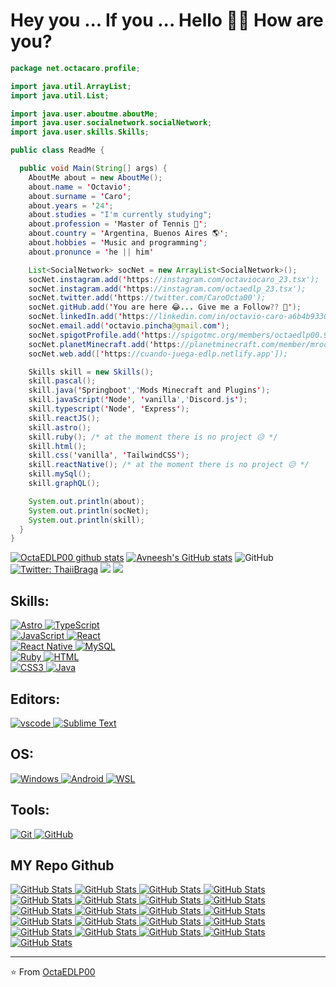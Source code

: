 <h1> Hey you ... If you ... Hello 👋🏼 How are you? </h1>

```java
package net.octacaro.profile;

import java.util.ArrayList;
import java.util.List;

import java.user.aboutme.aboutMe;
import java.user.socialnetwork.socialNetwork;
import java.user.skills.Skills;

public class ReadMe {

  public void Main(String[] args) {
    AboutMe about = new AboutMe();
    about.name = 'Octavio';
    about.surname = 'Caro';
    about.years = '24';
    about.studies = "I'm currently studying";
    about.profession = 'Master of Tennis 🎾';
    about.country = 'Argentina, Buenos Aires 🌎';
    about.hobbies = 'Music and programming';
    about.pronunce = 'he || him'

    List<SocialNetwork> socNet = new ArrayList<SocialNetwork>();
    socNet.instagram.add('https://instagram.com/octaviocaro_23.tsx');
    socNet.instagram.add('https://instagram.com/octaedlp_23.tsx');
    socNet.twitter.add('https://twitter.com/CaroOcta00');
    socNet.gitHub.add('You are here 😂... Give me a Follow?? 🥺');
    socNet.linkedIn.add('https://linkedin.com/in/octavio-caro-a6b4b9330');
    socNet.email.add('octavio.pincha@gmail.com');
    socNet.spigotProfile.add('https://spigotmc.org/members/octaedlp00.959862/');
    socNet.planetMinecraft.add('https://planetminecraft.com/member/mroctamc');
    socNet.web.add(['https://cuando-juega-edlp.netlify.app']);

    Skills skill = new Skills();
    skill.pascal();
    skill.java('Springboot','Mods Minecraft and Plugins');
    skill.javaScript('Node', 'vanilla','Discord.js');
    skill.typescript('Node', 'Express'); 
    skill.reactJS();
    skill.astro();
    skill.ruby(); /* at the moment there is no project 😥 */
    skill.html();
    skill.css('vanilla', 'TailwindCSS');
    skill.reactNative(); /* at the moment there is no project 😥 */
    skill.mySql();
    skill.graphQL();

    System.out.println(about);
    System.out.println(socNet);
    System.out.println(skill);
  }
}
```

[![OctaEDLP00 github stats](https://github-readme-stats.vercel.app/api?username=OctaEDLP00&show_icons=true&theme=dark&hide=["contribs","issues"])](https://github.com/OctaEDLP00)
[![Avneesh's GitHub stats](https://github-readme-stats.vercel.app/api/top-langs/?username=OctaEDLP00&theme=dark&layout=compact)](https://github.com/OctaEDLP00)
![GitHub](https://img.shields.io/github/followers/OctaEDLP00?label=Follow&style=social)
[![Twitter: ThaiiBraga](https://img.shields.io/twitter/follow/CaroOcta00?style=social)](https://twitter.com/CaroOcta00)
![](https://visitor-badge.glitch.me/badge?page_id=OctaEDLP00.OctaEDLP00)
[![](https://img.shields.io/badge/Gmail-octavio.pincha%40gmail.com-red)](https://mail.google.com/mail/u/0/?tab=km#inbox?compose=CllgCJfqcGXJstdSFXqkJRrWnHwsFlBNPrJdXpGfZDSldqntJwNsxHdCQshxZthqCLNSlCGRBLB)

<h2> Skills: </h2>

<p>
  <a href="https://astro.build/" target="_blank">
    <img src="https://img.shields.io/badge/astro-red.svg?&logo=astro&logoColor=1d3c4f&labelColor=ffffff&style=for-the-badge" alt="Astro">
  </a>
  <a href="https://typescript-lang.org" target="_blank">
    <img src="https://img.shields.io/badge/typescript-blue.svg?logo=typescript&logoColor=blue&labelColor=ffffff&style=for-the-badge" alt="TypeScript">
  </a>
  <br>
  <a href="https://developer.mozilla.org/es/docs/Web/JavaScript" target="_blank">
    <img src="https://img.shields.io/badge/JavaScript-f5f542.svg?logo=javascript&logoColor=f5f542&labelColor=ffffff&style=for-the-badge" alt="JavaScript">
  </a>
  <a href="https://react.dev/reference/react" target="_blank">
    <img src="https://img.shields.io/badge/reactjs-61DAFB.svg?logo=react&logoColor=61DAFB&labelColor=ffffff&style=for-the-badge" alt="React">
  </a>
  <br>
  <a href="https://reactnative.dev/docs/getting-started" target="_blank">
    <img src="https://img.shields.io/badge/React Native-3aabe8.svg?logo=react&logoColor=3aabe8&labelColor=ffffff&style=for-the-badge" alt="React Native">
  </a>
  <a href="https://dev.mysql.com" target="_blank">
    <img src="https://img.shields.io/badge/mysql-3aabe8.svg?logo=mysql&logoColor=3aabe8&labelColor=ffffff&style=for-the-badge" alt="MySQL">
  </a>
  <br>
  <a href="https://www.ruby-lang.org/en" target="_blank">
    <img src="https://img.shields.io/badge/ruby-red.svg?logo=ruby&logoColor=red&labelColor=ffffff&style=for-the-badge" alt="Ruby">
  </a>
  <a href="https://developer.mozilla.org/es/docs/Web/HTML" target="_blank">
    <img src="https://img.shields.io/badge/html-orange.svg?logo=html5&logoColor=orange&labelColor=ffffff&style=for-the-badge" alt="HTML">
  </a>
  <br>
  <a href="https://developer.mozilla.org/es/docs/Web/CSS" target="_blank">
    <img src="https://img.shields.io/badge/css-blue.svg?logo=css3&logoColor=blue&labelColor=ffffff&style=for-the-badge" alt="CSS3">
  </a>
  <a href="https://docs.oracle.com/en/java" target="_blank">
    <img src="https://img.shields.io/badge/logo-java-lightblue.svg?logo=java&logoColor=orange&labelColor=ffffff&style=for-the-badge" alt="Java">
  </a>
</p>

<h2> Editors: </h2>

<p>
  <a href="https://code.visualstudio.com/download" target="_blank">
    <img src="https://img.shields.io/badge/vscode-blue.svg?logo=visual-studio-code&labelColor=ffffff&logoColor=blue&style=for-the-badge" alt="vscode">
  </a>
  <a href="https://sublimetext.com/download" target="_blank">
    <img src="https://img.shields.io/badge/sublime-orange.svg?logo=sublime-text&labelColor=black&logoColor=orange&style=for-the-badge" alt="Sublime Text">
  </a>
</p>

<h2> OS: </h2>

<p>
  <a href="https://learn.microsoft.com/en-us/windows/" target="_blank">
    <img src="https://img.shields.io/badge/windows-3795fa.svg?logo=windows&logoColor=3795fa&labelColor=ffffff&style=for-the-badge" alt="Windows">
  </a>
  <a href="https://developer.android.com/docs?hl=es-419" target="_blank">
    <img src="https://img.shields.io/badge/android-green.svg?logo=android&logoColor=3795fa&labelColor=ffffff&style=for-the-badge" alt="Android">
  </a>
  <a href="https://learn.microsoft.com/es-es/windows/wsl/install" target="_blank">
    <img src="https://img.shields.io/badge/wsl-blue.svg?logo=android&logoColor=3795fa&labelColor=ffffff&style=for-the-badge" alt="WSL">
  </a>
</p>

<h2> Tools: </h2>

<p>
  <a href="https://git-scm.com" target="_blank">
    <img src="https://img.shields.io/badge/git-F05032.svg?logo=git&logoColor=F05032&labelColor=ffffff&style=for-the-badge" alt="Git">
  </a>
  <a href="https://github.com" target="_blank">
    <img src="https://img.shields.io/badge/github-black.svg?logo=github&logoColor=black&labelColor=ffffff&style=for-the-badge" alt="GitHub">
  </a>
</p>

<h2> MY Repo Github </h2>

<div>
  <p>
    <a href="https://github.com/OctaEDLP00/cuando-juega-edlp">
      <img src="https://github-readme-stats.vercel.app/api/pin/?username=OctaEDLP00&repo=cuando-juega-edlp&theme=dark" alt="GitHub Stats" />
    </a>
    <a href="https://github.com/OctaEDLP00/Surviblia">
      <img src="https://github-readme-stats.vercel.app/api/pin/?username=OctaEDLP00&repo=Surviblia-API&theme=dark" alt="GitHub Stats" />
    </a>
    <a href="https://github.com/OctaEDLP00/Surviblia-API">
      <img src="https://github-readme-stats.vercel.app/api/pin/?username=OctaEDLP00&repo=Surviblia-API&theme=dark" alt="GitHub Stats" />
    </a>
    <a href="https://github.com/OctaEDLP00/Surviblia-WEB">
      <img src="https://github-readme-stats.vercel.app/api/pin/?username=OctaEDLP00&repo=Surviblia-API&theme=dark" alt="GitHub Stats" />
    </a>
    <a href="https://github.com/OctaEDLP00/aprendetypescript.dev">
      <img src="https://github-readme-stats.vercel.app/api/pin/?username=OctaEDLP00&repo=aprendetypescript.dev&theme=dark" alt="GitHub Stats" />
    </a>
    <a href="https://github.com/OctaEDLP00/useful-libs">
      <img src="https://github-readme-stats.vercel.app/api/pin/?username=OctaEDLP00&repo=useful-libs&theme=dark" alt="GitHub Stats" />
    </a>
    <a href="https://github.com/OctaEDLP00/datapacks">
      <img src="https://github-readme-stats.vercel.app/api/pin/?username=OctaEDLP00&repo=datapacks&theme=dark" alt="GitHub Stats" />
    </a>
    <a href="https://github.com/OctaEDLP00/graphql-template">
      <img src="https://github-readme-stats.vercel.app/api/pin/?username=OctaEDLP00&repo=graphql-template&theme=dark" alt="GitHub Stats" />
    </a>
    <a href="https://github.com/OctaEDLP00/draw-repo">
      <img src="https://github-readme-stats.vercel.app/api/pin/?username=OctaEDLP00&repo=draw-repo&theme=dark" alt="GitHub Stats" />
    </a>
    <a href="https://github.com/OctaEDLP00/OctaEDLP00">
      <img src="https://github-readme-stats.vercel.app/api/pin/?username=OctaEDLP00&repo=OctaEDLP00&theme=dark" alt="GitHub Stats" />
    </a>
    <a href="https://github.com/OctaEDLP00/sueldos-dev-graphql-api">
      <img src="https://github-readme-stats.vercel.app/api/pin/?username=OctaEDLP00&repo=sueldos-dev-graphql-api&theme=dark" alt="GitHub Stats" />
    </a>
    <a href="https://github.com/OctaEDLP00/AdventJS-2022">
      <img src="https://github-readme-stats.vercel.app/api/pin/?username=OctaEDLP00&repo=AdventJS-2022&theme=dark" alt="GitHub Stats" />
    </a>
    <a href="https://github.com/OctaEDLP00/plugins-openai">
      <img src="https://github-readme-stats.vercel.app/api/pin/?username=OctaEDLP00&repo=plugins-openai&theme=dark" alt="GitHub Stats" />
    </a>
    <a href="https://github.com/OctaEDLP00/vite-template-with-sass">
      <img src="https://github-readme-stats.vercel.app/api/pin/?username=OctaEDLP00&repo=vite-template-with-sass&theme=dark" alt="GitHub Stats" />
    </a>
    <a href="https://github.com/OctaEDLP00/vite-react-template-with-sass">
      <img src="https://github-readme-stats.vercel.app/api/pin/?username=OctaEDLP00&repo=vite-react-template-with-sass&theme=dark" alt="GitHub Stats" />
    </a>
    <a href="https://github.com/OctaEDLP00/edlp.songs-react">
      <img src="https://github-readme-stats.vercel.app/api/pin/?username=OctaEDLP00&repo=edlp.songs-react&theme=dark" alt="GitHub Stats" />
    </a>
    <a href="https://github.com/OctaEDLP00/portfolio-style-ig">
      <img src="https://github-readme-stats.vercel.app/api/pin/?username=OctaEDLP00&repo=portfolio-style-ig&theme=dark" alt="GitHub Stats" />
    </a>
    <a href="https://github.com/OctaEDLP00/create-node-cli">
      <img src="https://github-readme-stats.vercel.app/api/pin/?username=OctaEDLP00&repo=meme-creator&theme=dark" alt="GitHub Stats" />
    </a>
    <a href="https://github.com/OctaEDLP00/Book-API-Backend">
      <img src="https://github-readme-stats.vercel.app/api/pin/?username=OctaEDLP00&repo=Book-API-Backend&theme=dark" alt="GitHub Stats" />
    </a>
    <a href="https://github.com/OctaEDLP00/r-info-snippets">
      <img src="https://github-readme-stats.vercel.app/api/pin/?username=OctaEDLP00&repo=r-info-snippets&theme=dark" alt="GitHub Stats" />
    </a>
	  <a href="https://github.com/OctaEDLP00/Screenly">
      <img src="https://github-readme-stats.vercel.app/api/pin/?username=OctaEDLP00&repo=&theme=tokyonight" alt="GitHub Stats" />
    </a>
  </p>
</div>

---
⭐️ From [OctaEDLP00](https://github.com/OctaEDLP00)
